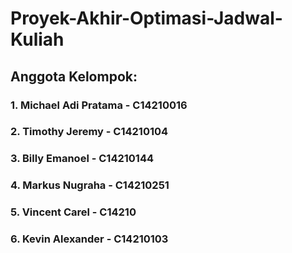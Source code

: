 # Proyek-Akhir-Optimasi-Jadwal-Kuliah

## Anggota Kelompok:
### 1. Michael Adi Pratama - C14210016
### 2. Timothy Jeremy - C14210104
### 3. Billy Emanoel - C14210144
### 4. Markus Nugraha - C14210251
### 5. Vincent Carel - C14210
### 6. Kevin Alexander - C14210103
